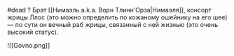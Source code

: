 #dead ?
Брат [[Нимаэль a.k.a. Ворн Тлинн'Орза|Нимаэля]], консорт жрицы Ллос (это можно определить по кожаному ошейнику на его шее) — по сути он вечный раб жрицы, связанный с ней жизнью (это очень высокий статус). 

![[Govno.png]]

